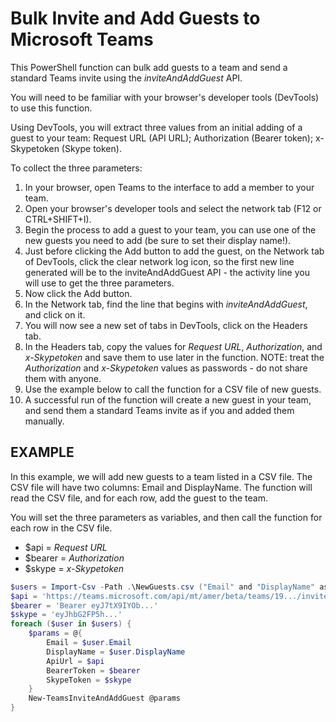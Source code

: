# Bulk Invite and Add Guests to Microsoft Teams
This PowerShell function can bulk add guests to a team and send a standard Teams invite using the *inviteAndAddGuest* API.

You will need to be familiar with your browser's developer tools (DevTools) to use this function.

Using DevTools, you will extract three values from an initial adding of a guest to your team: Request URL (API URL); Authorization (Bearer token); x-Skypetoken (Skype token).

To collect the three parameters:

1. In your browser, open Teams to the interface to add a member to your team.
1. Open your browser's developer tools and select the network tab (F12 or CTRL+SHIFT+I).
1. Begin the process to add a guest to your team, you can use one of the new guests you need to add (be sure to set their display name!).
1. Just before clicking the Add button to add the guest, on the Network tab of DevTools, click the clear network log icon, so the first new line generated will be to the inviteAndAddGuest API - the activity line you will use to get the three parameters.
1. Now click the Add button.
1. In the Network tab, find the line that begins with *inviteAndAddGuest*, and click on it.
1. You will now see a new set of tabs in DevTools, click on the Headers tab.
1. In the Headers tab, copy the values for *Request URL*, *Authorization*, and *x-Skypetoken* and save them to use later in the function. NOTE: treat the *Authorization* and *x-Skypetoken* values as passwords - do not share them with anyone.
1. Use the example below to call the function for a CSV file of new guests.
1. A successful run of the function will create a new guest in your team, and send them a standard Teams invite as if you and added them manually.

## EXAMPLE

In this example, we will add new guests to a team listed in a CSV file. The CSV file will have two columns: Email and DisplayName. The function will read the CSV file, and for each row, add the guest to the team.

You will set the three parameters as variables, and then call the function for each row in the CSV file.

- $api = *Request URL*
- $bearer = *Authorization*
- $skype = *x-Skypetoken*

```powershell
$users = Import-Csv -Path .\NewGuests.csv ("Email" and "DisplayName" as column headers).
$api = 'https://teams.microsoft.com/api/mt/amer/beta/teams/19.../inviteAndAddGuest'
$bearer = 'Bearer eyJ7tX9IYOb...'
$skype = 'eyJhbG2FP5h...'
foreach ($user in $users) {
    $params = @{
        Email = $user.Email
        DisplayName = $user.DisplayName
        ApiUrl = $api
        BearerToken = $bearer
        SkypeToken = $skype
    }
    New-TeamsInviteAndAddGuest @params
}
```
